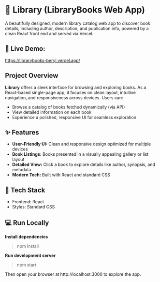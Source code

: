 # 📖 Library (LibraryBooks Web App)

A beautifully designed, modern library catalog web app to discover book details, including author, description, and publication info, powered by a clean React front end and served via Vercel.

## 🔗 Live Demo: 
https://librarybooks-beryl.vercel.app/

## Project Overview

**Library** offers a sleek interface for browsing and exploring books. As a React-based single-page app, it focuses on clean layout, intuitive navigation, and responsiveness across devices. Users can:
- Browse a catalog of books fetched dynamically (via API)
- View detailed information on each book
- Experience a polished, responsive UI for seamless exploration

## ✨ Features

- **User-Friendly UI:** Clean and responsive design optimized for multiple devices
- **Book Listings:** Books presented in a visually appealing gallery or list layout
- **Detailed View:** Click a book to explore details like author, synopsis, and metadata
- **Modern Tech:** Built with React and standard CSS

## 🧰 Tech Stack
- Frontend: React
- Styles: Standard CSS

## 💻 Run Locally

**Install dependencies**
>npm install

**Run development server**
>npm start

Then open your browser at http://localhost:3000 to explore the app.
